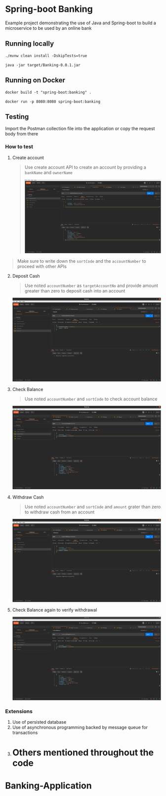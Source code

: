# Spring-boot Banking

Example project demonstrating the use of Java and Spring-boot to build a microservice to be used by an online bank

## Running locally

```
./mvnw clean install -DskipTests=true
```

```
java -jar target/Banking-0.0.1.jar
```

## Running on Docker

```
docker build -t "spring-boot:banking" .
```

```
docker run -p 8080:8080 spring-boot:banking
```

## Testing

Import the Postman collection file into the application or copy the request body from there

### How to test

1. Create account
   > Use create account API to create an account by providing a `bankName` and `ownerName`
   >
   > ![Create Account](screenshots/create_account.png)

> Make sure to write down the `sortCode` and the `accountNumber` to proceed with other APIs

2. Deposit Cash

   > Use noted `accountNumber` as `targetAccountNo` and provide amount greater than zero to deposit cash into an account

   ![Deposit cash](screenshots/deposit.png)

3. Check Balance

   > Use noted `accountNumber` and `sortCode` to check account balance

   ![Check Balance](screenshots/check_balance.png)

4. Withdraw Cash

   > Use noted `accountNumber` and `sortCode` and `amount` grater than zero to withdraw cash from an account

   ![Withdraw cash](screenshots/withdraw.png)

5. Check Balance again to verify withdrawal

   ![Check Balance](screenshots/check_balance_2.png)

### Extensions

1. Use of persisted database
2. Use of asynchronous programming backed by message queue for transactions
3. # Others mentioned throughout the code

# Banking-Application
